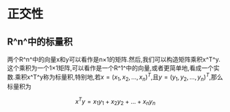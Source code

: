 # 正交性

## R^n^中的标量积

两个R^n^中的向量x和y可以看作是n×1的矩阵.然后,我们可以构造矩阵乘积x^T^y.这个乘积为一个1×1矩阵,可以看作是一个R^1^中的向量,或者更简单地,看成一个实数.乘积x^T^y称为标量积,特别地,若$x=(x_1,x_2,...,x_n)^T$,且$y=(y_1,y_2,...,y_n)^T$,那么标量积为

$$
x^Ty=x_1y_1+x_2y_2+...+x_ny_n
$$

